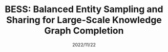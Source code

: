 ---
title: "BESS: Balanced Entity Sampling and Sharing for Large-Scale Knowledge Graph Completion"
collection: publications
# permalink: /publication/2009-10-01-paper-title-number-1
# excerpt: 'This paper is about the number 1. The number 2 is left for future work.'
date: 2022/11/22
venue: 'arXiv:2211.12281. 1st place at the knowledge graph completion track of the Open Graph Benchmark Large-Scale Challenge at NeurIPS 2022.'
paperurl: 'http://academicpages.github.io/files/paper1.pdf'
citation: 'Cattaneo, A.*, Justus, D.*, Mellor, H.*, Orr, D.*, Maloberti, J., Liu, Z.,  Farnsworth, T., Fitzgibbon, A., Banaszewski, B. and Luschi, C., 2022. BESS: Balanced Entity Sampling and Sharing for Large-Scale Knowledge Graph Completion.'
---